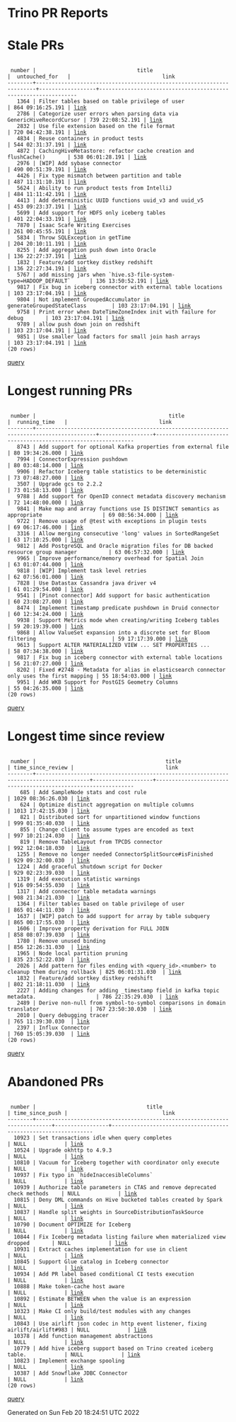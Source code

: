 Trino PR Reports
=======

#  Stale PRs
<pre><code>
 number |                                title                                 |  untouched_for   |                             link                              
--------+----------------------------------------------------------------------+------------------+---------------------------------------------------------------
   1364 | Filter tables based on table privilege of user                       | 864 09:16:25.191 | <a href="https://github.com/trinodb/trino/pull/1364">link</a> 
   2786 | Categorize user errors when parsing data via GenericHiveRecordCursor | 739 22:08:52.191 | <a href="https://github.com/trinodb/trino/pull/2786">link</a> 
   2832 | Use file extension based on the file format                          | 720 04:42:38.191 | <a href="https://github.com/trinodb/trino/pull/2832">link</a> 
   4834 | Reuse containers in product tests                                    | 544 02:31:37.191 | <a href="https://github.com/trinodb/trino/pull/4834">link</a> 
   4872 | CachingHiveMetastore: refactor cache creation and flushCache()       | 538 06:01:28.191 | <a href="https://github.com/trinodb/trino/pull/4872">link</a> 
   2976 | [WIP] Add sybase connector                                           | 490 00:51:39.191 | <a href="https://github.com/trinodb/trino/pull/2976">link</a> 
   4426 | Fix type mismatch between partition and table                        | 487 11:31:10.191 | <a href="https://github.com/trinodb/trino/pull/4426">link</a> 
   5624 | Ability to run product tests from IntelliJ                           | 484 11:11:42.191 | <a href="https://github.com/trinodb/trino/pull/5624">link</a> 
   4413 | Add deterministic UUID functions uuid_v3 and uuid_v5                 | 453 09:23:37.191 | <a href="https://github.com/trinodb/trino/pull/4413">link</a> 
   5699 | Add support for HDFS only iceberg tables                             | 401 22:04:33.191 | <a href="https://github.com/trinodb/trino/pull/5699">link</a> 
   7870 | Isaac Scafe Writing Exercises                                        | 261 00:45:55.191 | <a href="https://github.com/trinodb/trino/pull/7870">link</a> 
   5834 | Throw SQLException in getTime                                        | 204 20:10:11.191 | <a href="https://github.com/trinodb/trino/pull/5834">link</a> 
   8255 | Add aggregation push down into Oracle                                | 136 22:27:37.191 | <a href="https://github.com/trinodb/trino/pull/8255">link</a> 
   1832 | Feature/add sortkey distkey redshift                                 | 136 22:27:34.191 | <a href="https://github.com/trinodb/trino/pull/1832">link</a> 
   5767 | add missing jars when `hive.s3-file-system-type=HADOOP_DEFAULT`      | 136 13:50:52.191 | <a href="https://github.com/trinodb/trino/pull/5767">link</a> 
   9817 | Fix bug in iceberg connector with external table locations           | 103 23:17:04.191 | <a href="https://github.com/trinodb/trino/pull/9817">link</a> 
   9804 | Not implement GroupedAccumulator in generateGroupedStateClass        | 103 23:17:04.191 | <a href="https://github.com/trinodb/trino/pull/9804">link</a> 
   9758 | Print error when DateTimeZoneIndex init with failure for debug       | 103 23:17:04.191 | <a href="https://github.com/trinodb/trino/pull/9758">link</a> 
   9789 | allow push down join on redshift                                     | 103 23:17:04.191 | <a href="https://github.com/trinodb/trino/pull/9789">link</a> 
   9851 | Use smaller load factors for small join hash arrays                  | 103 23:17:04.191 | <a href="https://github.com/trinodb/trino/pull/9851">link</a> 
(20 rows)
</code></pre>
[query](https://github.com/nineinchnick/trino-cicd/blob/caf597de8507691a6bbec493a2f78fe107ac9af3/sql/pr/stale-prs.sql)

#  Longest running PRs
<pre><code>
 number |                                          title                                          |  running_time   |                             link                              
--------+-----------------------------------------------------------------------------------------+-----------------+---------------------------------------------------------------
   8743 | Add support for optional Kafka properties from external file                            | 80 19:34:26.000 | <a href="https://github.com/trinodb/trino/pull/8743">link</a> 
   7994 | ConnectorExpression pushdown                                                            | 80 03:48:14.000 | <a href="https://github.com/trinodb/trino/pull/7994">link</a> 
   9906 | Refactor Iceberg table statistics to be deterministic                                   | 73 07:48:27.000 | <a href="https://github.com/trinodb/trino/pull/9906">link</a> 
   3507 | Upgrade gcs to 2.2.2                                                                    | 73 01:58:13.000 | <a href="https://github.com/trinodb/trino/pull/3507">link</a> 
   9788 | Add support for OpenID connect metadata discovery mechanism                             | 72 14:48:00.000 | <a href="https://github.com/trinodb/trino/pull/9788">link</a> 
   9841 | Make map and array functions use IS DISTINCT semantics as appropriate                   | 69 08:56:34.000 | <a href="https://github.com/trinodb/trino/pull/9841">link</a> 
   9722 | Remove usage of @test with exceptions in plugin tests                                   | 69 06:17:46.000 | <a href="https://github.com/trinodb/trino/pull/9722">link</a> 
   3316 | Allow merging consecutive 'long' values in SortedRangeSet                               | 63 17:10:25.000 | <a href="https://github.com/trinodb/trino/pull/3316">link</a> 
   9812 | Add PostgreSQL and Oracle migration files for DB backed resource group manager          | 63 06:57:32.000 | <a href="https://github.com/trinodb/trino/pull/9812">link</a> 
   9965 | Improve performance/memory overhead for Spatial Join                                    | 63 01:07:44.000 | <a href="https://github.com/trinodb/trino/pull/9965">link</a> 
   9818 | [WIP] Implement task level retries                                                      | 62 07:56:01.000 | <a href="https://github.com/trinodb/trino/pull/9818">link</a> 
   7828 | Use Datastax Cassandra java driver v4                                                   | 61 01:29:54.000 | <a href="https://github.com/trinodb/trino/pull/7828">link</a> 
   9541 | [Pinot connector] Add support for basic authentication                                  | 60 23:08:27.000 | <a href="https://github.com/trinodb/trino/pull/9541">link</a> 
   8474 | Implement timestamp predicate pushdown in Druid connector                               | 60 12:34:24.000 | <a href="https://github.com/trinodb/trino/pull/8474">link</a> 
   9938 | Support Metrics mode when creating/writing Iceberg tables                               | 59 20:19:39.000 | <a href="https://github.com/trinodb/trino/pull/9938">link</a> 
   9868 | Allow ValueSet expansion into a discrete set for Bloom filtering                        | 59 17:17:39.000 | <a href="https://github.com/trinodb/trino/pull/9868">link</a> 
   9613 | Support ALTER MATERIALIZED VIEW ... SET PROPERTIES ...                                  | 58 07:34:38.000 | <a href="https://github.com/trinodb/trino/pull/9613">link</a> 
   9817 | Fix bug in iceberg connector with external table locations                              | 56 21:07:27.000 | <a href="https://github.com/trinodb/trino/pull/9817">link</a> 
   8202 | Fixed #2748 - Metadata for alias in elasticsearch connector only uses the first mapping | 55 18:54:03.000 | <a href="https://github.com/trinodb/trino/pull/8202">link</a> 
   9951 | Add WKB Support for PostGIS Geometry Columns                                            | 55 04:26:35.000 | <a href="https://github.com/trinodb/trino/pull/9951">link</a> 
(20 rows)
</code></pre>
[query](https://github.com/nineinchnick/trino-cicd/blob/caf597de8507691a6bbec493a2f78fe107ac9af3/sql/pr/running-prs.sql)

#  Longest time since review
<pre><code>
 number |                                         title                                         | time_since_review |                             link                              
--------+---------------------------------------------------------------------------------------+-------------------+---------------------------------------------------------------
    685 | Add SampleNode stats and cost rule                                                    | 1029 08:36:26.030 | <a href="https://github.com/trinodb/trino/pull/685">link</a>  
    624 | Optimize distinct aggregation on multiple columns                                     | 1013 17:42:15.030 | <a href="https://github.com/trinodb/trino/pull/624">link</a>  
    821 | Distributed sort for unpartitioned window functions                                   | 999 01:35:40.030  | <a href="https://github.com/trinodb/trino/pull/821">link</a>  
    855 | Change client to assume types are encoded as text                                     | 997 10:21:24.030  | <a href="https://github.com/trinodb/trino/pull/855">link</a>  
    819 | Remove TableLayout from TPCDS connector                                               | 992 12:04:18.030  | <a href="https://github.com/trinodb/trino/pull/819">link</a>  
   1255 | Remove no longer needed ConnectorSplitSource#isFinished                               | 929 09:32:00.030  | <a href="https://github.com/trinodb/trino/pull/1255">link</a> 
   1224 | Add graceful shutdown script for Docker                                               | 929 02:23:39.030  | <a href="https://github.com/trinodb/trino/pull/1224">link</a> 
   1319 | Add execution statistic warnings                                                      | 916 09:54:55.030  | <a href="https://github.com/trinodb/trino/pull/1319">link</a> 
   1317 | Add connector table metadata warnings                                                 | 908 21:34:21.030  | <a href="https://github.com/trinodb/trino/pull/1317">link</a> 
   1364 | Filter tables based on table privilege of user                                        | 865 01:44:11.030  | <a href="https://github.com/trinodb/trino/pull/1364">link</a> 
   1637 | [WIP] patch to add support for array by table subquery                                | 865 00:17:55.030  | <a href="https://github.com/trinodb/trino/pull/1637">link</a> 
   1606 | Improve property derivation for FULL JOIN                                             | 858 08:07:39.030  | <a href="https://github.com/trinodb/trino/pull/1606">link</a> 
   1780 | Remove unused binding                                                                 | 856 12:26:31.030  | <a href="https://github.com/trinodb/trino/pull/1780">link</a> 
   1965 | Node local partition pruning                                                          | 835 23:52:22.030  | <a href="https://github.com/trinodb/trino/pull/1965">link</a> 
   2026 | Add pattern for files ending with &lt;query_id&gt;.&lt;number&gt; to cleanup them during rollback | 825 06:01:31.030  | <a href="https://github.com/trinodb/trino/pull/2026">link</a> 
   1832 | Feature/add sortkey distkey redshift                                                  | 802 21:18:11.030  | <a href="https://github.com/trinodb/trino/pull/1832">link</a> 
   2227 | Adding changes for adding _timestamp field in kafka topic metadata.                   | 786 22:35:29.030  | <a href="https://github.com/trinodb/trino/pull/2227">link</a> 
   2489 | Derive non-null from symbol-to-symbol comparisons in domain translator                | 767 23:50:30.030  | <a href="https://github.com/trinodb/trino/pull/2489">link</a> 
   2010 | Query debugging tracer                                                                | 765 11:39:30.030  | <a href="https://github.com/trinodb/trino/pull/2010">link</a> 
   2397 | Influx Connector                                                                      | 760 15:05:39.030  | <a href="https://github.com/trinodb/trino/pull/2397">link</a> 
(20 rows)
</code></pre>
[query](https://github.com/nineinchnick/trino-cicd/blob/caf597de8507691a6bbec493a2f78fe107ac9af3/sql/pr/awaiting-review.sql)

#  Abandoned PRs
<pre><code>
 number |                                   title                                   | time_since_push |                              link                              
--------+---------------------------------------------------------------------------+-----------------+----------------------------------------------------------------
  10923 | Set transactions idle when query completes                                | NULL            | <a href="https://github.com/trinodb/trino/pull/10923">link</a> 
  10524 | Upgrade okhttp to 4.9.3                                                   | NULL            | <a href="https://github.com/trinodb/trino/pull/10524">link</a> 
  10810 | Vacuum for Iceberg together with coordinator only execute                 | NULL            | <a href="https://github.com/trinodb/trino/pull/10810">link</a> 
  10937 | Fix typo in `hideInaccesibleColumns`                                      | NULL            | <a href="https://github.com/trinodb/trino/pull/10937">link</a> 
  10939 | Authorize table parameters in CTAS and remove deprecated check methods    | NULL            | <a href="https://github.com/trinodb/trino/pull/10939">link</a> 
  10815 | Deny DML commands on Hive bucketed tables created by Spark                | NULL            | <a href="https://github.com/trinodb/trino/pull/10815">link</a> 
  10837 | Handle split weights in SourceDistributionTaskSource                      | NULL            | <a href="https://github.com/trinodb/trino/pull/10837">link</a> 
  10790 | Document OPTIMIZE for Iceberg                                             | NULL            | <a href="https://github.com/trinodb/trino/pull/10790">link</a> 
  10844 | Fix Iceberg metadata listing failure when materialized view dropped       | NULL            | <a href="https://github.com/trinodb/trino/pull/10844">link</a> 
  10931 | Extract caches implementation for use in client                           | NULL            | <a href="https://github.com/trinodb/trino/pull/10931">link</a> 
  10845 | Support Glue catalog in Iceberg connector                                 | NULL            | <a href="https://github.com/trinodb/trino/pull/10845">link</a> 
  10934 | Add PR label based conditional CI tests execution                         | NULL            | <a href="https://github.com/trinodb/trino/pull/10934">link</a> 
  10888 | Make token-cache host aware                                               | NULL            | <a href="https://github.com/trinodb/trino/pull/10888">link</a> 
  10892 | Estimate BETWEEN when the value is an expression                          | NULL            | <a href="https://github.com/trinodb/trino/pull/10892">link</a> 
  10323 | Make CI only build/test modules with any changes                          | NULL            | <a href="https://github.com/trinodb/trino/pull/10323">link</a> 
  10843 | Use airlift json codec in http event listener, fixing airlift/airlift#983 | NULL            | <a href="https://github.com/trinodb/trino/pull/10843">link</a> 
  10378 | Add function management abstractions                                      | NULL            | <a href="https://github.com/trinodb/trino/pull/10378">link</a> 
  10779 | Add hive iceberg support based on Trino created iceberg table.            | NULL            | <a href="https://github.com/trinodb/trino/pull/10779">link</a> 
  10823 | Implement exchange spooling                                               | NULL            | <a href="https://github.com/trinodb/trino/pull/10823">link</a> 
  10387 | Add Snowflake JDBC Connector                                              | NULL            | <a href="https://github.com/trinodb/trino/pull/10387">link</a> 
(20 rows)
</code></pre>
[query](https://github.com/nineinchnick/trino-cicd/blob/caf597de8507691a6bbec493a2f78fe107ac9af3/sql/pr/abandoned-prs.sql)

Generated on Sun Feb 20 18:24:51 UTC 2022
